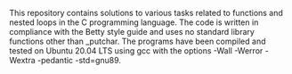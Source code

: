 This repository contains solutions to various tasks related to functions and nested loops in the C programming language.
The code is written in compliance with the Betty style guide and uses no standard library functions other than _putchar. 
The programs have been compiled and tested on Ubuntu 20.04 LTS using gcc with the options -Wall -Werror -Wextra -pedantic -std=gnu89.
